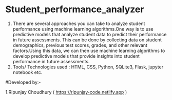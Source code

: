 # Student_performance_analyzer

1. There are several approaches you can take to analyze student performance using machine learning algorithms.One way is to use predictive models that analyze student data to predict their performance in future assessments.
This can be done by collecting data on student demographics, previous test scores, grades, and other relevant factors.Using this data, we can then use machine learning algorithms to develop predictive models that provide insights into student performance in future assessments.
2. Tools/ Technologies used : HTML, CSS, Python, SQLite3, Flask, jupyter notebook etc.

#Developed by:-
  
  1.Ripunjay Choudhury ( https://ripunjay-code.netlify.app )
